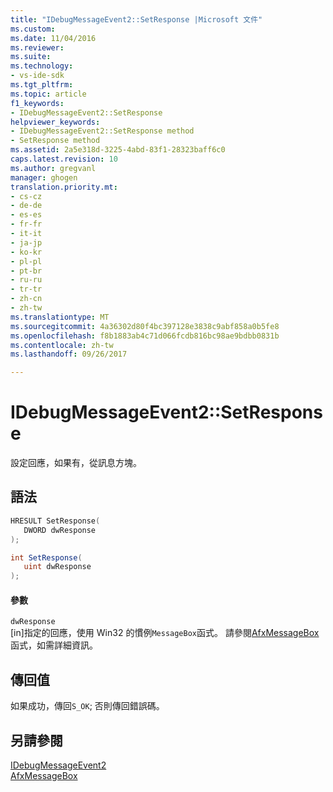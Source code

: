 ```yaml
---
title: "IDebugMessageEvent2::SetResponse |Microsoft 文件"
ms.custom: 
ms.date: 11/04/2016
ms.reviewer: 
ms.suite: 
ms.technology:
- vs-ide-sdk
ms.tgt_pltfrm: 
ms.topic: article
f1_keywords:
- IDebugMessageEvent2::SetResponse
helpviewer_keywords:
- IDebugMessageEvent2::SetResponse method
- SetResponse method
ms.assetid: 2a5e318d-3225-4abd-83f1-28323baff6c0
caps.latest.revision: 10
ms.author: gregvanl
manager: ghogen
translation.priority.mt:
- cs-cz
- de-de
- es-es
- fr-fr
- it-it
- ja-jp
- ko-kr
- pl-pl
- pt-br
- ru-ru
- tr-tr
- zh-cn
- zh-tw
ms.translationtype: MT
ms.sourcegitcommit: 4a36302d80f4bc397128e3838c9abf858a0b5fe8
ms.openlocfilehash: f8b1883ab4c71d066fcdb816bc98ae9bdbb0831b
ms.contentlocale: zh-tw
ms.lasthandoff: 09/26/2017

---
```

# <a name="idebugmessageevent2setresponse"></a>IDebugMessageEvent2::SetResponse
設定回應，如果有，從訊息方塊。  
  
## <a name="syntax"></a>語法  
  
```cpp  
HRESULT SetResponse(   
   DWORD dwResponse  
);  
```  
  
```csharp  
int SetResponse(   
   uint dwResponse  
);  
```  
  
#### <a name="parameters"></a>參數  
 `dwResponse`  
 [in]指定的回應，使用 Win32 的慣例`MessageBox`函式。 請參閱[AfxMessageBox](http://msdn.microsoft.com/Library/d66d0328-cdcc-48f6-96a4-badf089099c8)函式，如需詳細資訊。  
  
## <a name="return-value"></a>傳回值  
 如果成功，傳回`S_OK`; 否則傳回錯誤碼。  
  
## <a name="see-also"></a>另請參閱  
 [IDebugMessageEvent2](../../../extensibility/debugger/reference/idebugmessageevent2.md)   
 [AfxMessageBox](http://msdn.microsoft.com/Library/d66d0328-cdcc-48f6-96a4-badf089099c8)

